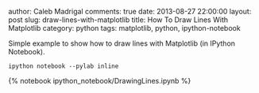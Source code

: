 author: Caleb Madrigal
comments: true
date: 2013-08-27 22:00:00
layout: post
slug: draw-lines-with-matplotlib
title: How To Draw Lines With Matplotlib
category: python
tags: matplotlib, python, ipython-notebook

Simple example to show how to draw lines with Matplotlib (in IPython Notebook).

    ipython notebook --pylab inline

{% notebook ipython_notebook/DrawingLines.ipynb %}

